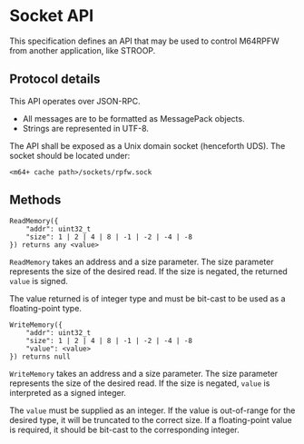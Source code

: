 # Socket API

This specification defines an API that may be used to control M64RPFW from another application, like STROOP.

## Protocol details

This API operates over JSON-RPC.

- All messages are to be formatted as MessagePack objects.
- Strings are represented in UTF-8.

The API shall be exposed as a Unix domain socket (henceforth UDS). The socket should be located under:

```
<m64+ cache path>/sockets/rpfw.sock
```

## Methods

```
ReadMemory({
    "addr": uint32_t
    "size": 1 | 2 | 4 | 8 | -1 | -2 | -4 | -8
}) returns any <value>
```

`ReadMemory` takes an address and a size parameter. The size parameter represents the size of the desired read. If the
size is negated, the returned `value` is signed.

The value returned is of integer type and must be bit-cast to be used as a floating-point type.

```
WriteMemory({
    "addr": uint32_t
    "size": 1 | 2 | 4 | 8 | -1 | -2 | -4 | -8
    "value": <value>
}) returns null
```

`WriteMemory` takes an address and a size parameter. The size parameter represents the size of the desired read. If the
size is negated, `value` is interpreted as a signed integer.

The `value` must be supplied as an integer. If the value is out-of-range for the desired type, it will be truncated 
to the correct size. If a floating-point value is required, it should be bit-cast to the corresponding integer.

